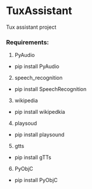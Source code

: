# TuxAssistant
Tux assistant project

### Requirements:
1. PyAudio
* pip install PyAudio

2. speech_recognition
* pip install SpeechRecognition

3. wikipedia
* pip install wikipedkia

4. playsoud
* pip install playsound

5. gtts
* pip install gTTs

6. PyObjC
* pip install PyObjC
